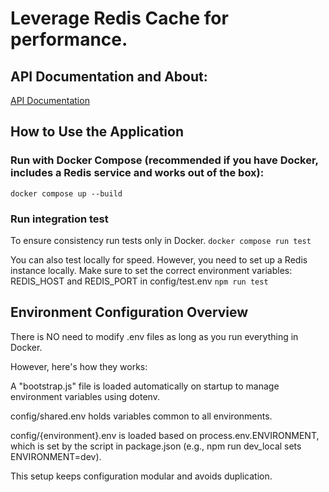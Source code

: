 # Leverage Redis Cache for performance.
## API Documentation and About:

[API Documentation](https://documenter.getpostman.com/view/40182356/2sB2x9jqfd)

## How to Use the Application

### Run with Docker Compose (recommended if you have Docker, includes a Redis service and works out of the box):
``` docker compose up --build ```

### Run integration test 
To ensure consistency run tests only in Docker.
``` docker compose run test ```

You can also test locally for speed. However, you need to set up a Redis instance locally. Make sure to set the correct environment variables: REDIS_HOST and REDIS_PORT in config/test.env
``` npm run test ```


## Environment Configuration Overview
There is NO need to modify .env files as long as you run everything in Docker.

However, here's how they works:

A "bootstrap.js" file is loaded automatically on startup to manage environment variables using dotenv.

config/shared.env holds variables common to all environments.

config/{environment}.env is loaded based on process.env.ENVIRONMENT, which is set by the script in package.json (e.g., npm run dev_local sets ENVIRONMENT=dev).

This setup keeps configuration modular and avoids duplication.


